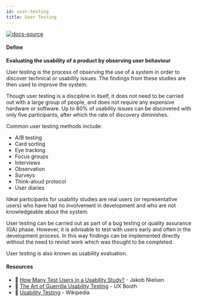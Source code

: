 ```yaml
---
id: user-testing
title: User Testing
---
```


[![docs-source](https://img.shields.io/badge/SRC-UX%20Companion-blue)](https://play.google.com/store/apps/details?id=com.cyberduck.uxcompanion)

#### Define

**Evaluating the usability of a product by observing user behaviour**

User testing is the process of observing the use of a system in order to discover technical or usability issues. The findings from these studies are then used to improve the system.

Though user testing is a discipline in itself, it does not need to be carried out with a large group of people, and does not require any expensive hardware or software. Up to 80% of usability issues can be discovered with only five participants, after which the rate of discovery diminishes.

Common user testing methods include:

* A/B testing
* Card sorting
* Eye tracking
* Focus groups
* Interviews
* Observation
* Surveys
* Think-aloud protocol
* User diaries

Ideal participants for usability studies are real users (or representative users) who have had no involvement in development and who are not knowledgeable about the system.

User testing can be carried out as part of a bug testing or quality assurance (GA) phase. However, it is advisable to test with users early and often in the development process. In this way findings can be implemented directly without the need to revisit work which was thought to be completed.

User testing is also known as usability evaluation.

#### Resources

* 📃 [How Many Test Users in a Usability Study?](https://www.nngroup.com/articles/how-many-test-users/) - Jakob Nielsen
* 📃 [The Art of Guerrilla Usability Testing](http://www.uxbooth.com/articles/the-art-of-guerrilla-usability-testing/) - UX Booth
* 📃 [Usability Testing](https://en.wikipedia.org/wiki/Usability_testing) - Wikipedia